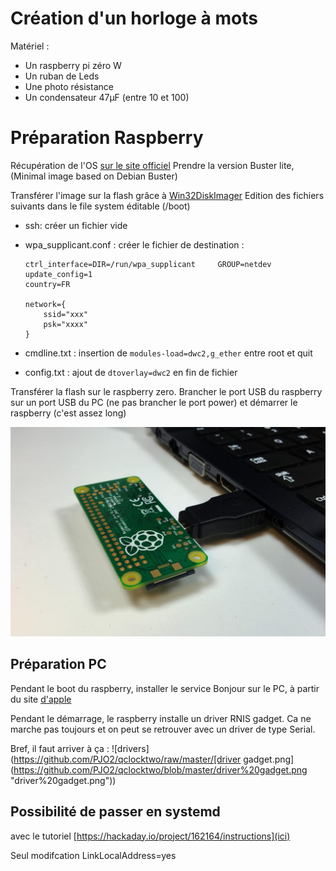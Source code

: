
# Création d'un horloge à mots

Matériel :
- Un raspberry pi zéro W
- Un ruban de Leds
- Une photo résistance
- Un condensateur 47µF (entre 10 et 100)


# Préparation Raspberry

Récupération de l'OS [sur le site officiel](https://www.raspberrypi.org/downloads/raspberry-pi-os/)
Prendre la version Buster lite, (Minimal image based on Debian Buster)

Transférer l'image sur la flash grâce à [Win32DiskImager](https://sourceforge.net/projects/win32diskimager/)
Edition des fichiers suivants dans le file system éditable (/boot)

 - ssh: créer un fichier vide
 - wpa_supplicant.conf : créer le fichier de destination :

    ```
    ctrl_interface=DIR=/run/wpa_supplicant     GROUP=netdev
    update_config=1
    country=FR
    
    network={
        ssid="xxx"
        psk="xxxx"
    }

- cmdline.txt : insertion de `modules-load=dwc2,g_ether` entre root et quit 
- config.txt : ajout de `dtoverlay=dwc2` en fin de fichier


Transférer la flash sur le raspberry zero.
Brancher le port USB du raspberry sur un port USB du PC (ne pas brancher le port power) et démarrer le raspberry (c'est assez long)

![branchement](https://github.com/PJO2/qclocktwo/raw/master/Raspberry-Pi-Zero-Ethernet-Gadget-Pi-Zero-Plugged-Into-Computer.jpg)

## Préparation PC

Pendant le boot du raspberry, installer le service Bonjour sur le PC, à partir du site [d'apple](https://support.apple.com/kb/DL999)

Pendant le démarrage,  le raspberry installe un driver RNIS gadget. Ca ne marche pas toujours et on peut se retrouver avec un driver de type Serial.


Bref, il faut arriver à ça :
![drivers](https://github.com/PJO2/qclocktwo/raw/master/[driver gadget.png](https://github.com/PJO2/qclocktwo/blob/master/driver%20gadget.png "driver%20gadget.png"))

## Possibilité de passer en systemd
avec le tutoriel [https://hackaday.io/project/162164/instructions](ici)

Seul modifcation LinkLocalAddress=yes 


<!--stackedit_data:
eyJoaXN0b3J5IjpbLTY2MTgyNDg3MF19
-->